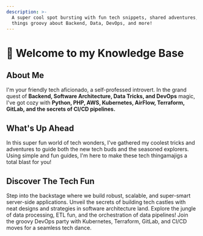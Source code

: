 ```yaml
---
description: >-
  A super cool spot bursting with fun tech snippets, shared adventures, and all
  things groovy about Backend, Data, DevOps, and more!
---
```


# 👋 Welcome to my Knowledge Base

## About Me

I'm your friendly tech aficionado, a self-professed introvert. In the grand quest of **Backend, Software Architecture, Data Tricks, and DevOps** magic, I've got cozy with **Python, PHP, AWS, Kubernetes, AirFlow, Terraform, GitLab, and the secrets of CI/CD pipelines.**

## What's Up Ahead

In this super fun world of tech wonders, I've gathered my coolest tricks and adventures to guide both the new tech buds and the seasoned explorers. Using simple and fun guides, I'm here to make these tech thingamajigs a total blast for you!

## Discover The Tech Fun

Step into the backstage where we build robust, scalable, and super-smart server-side applications. Unveil the secrets of building tech castles with neat designs and strategies in software architecture land. Explore the jungle of data processing, ETL fun, and the orchestration of data pipelines! Join the groovy DevOps party with Kubernetes, Terraform, GitLab, and CI/CD moves for a seamless tech dance.
